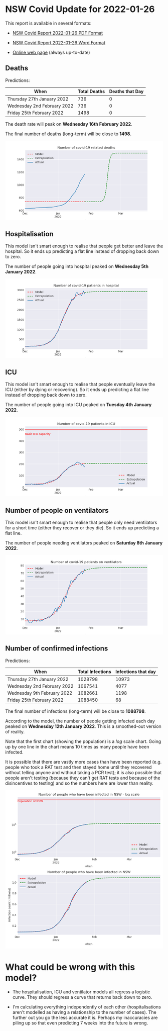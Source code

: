# NSW Covid Update for 2022-01-26

This report is available in several formats:

- [NSW Covid Report 2022-01-26 PDF Format](https://github.com/solresol/yet-another-pandemic-prediction/raw/main/output/2022-01-26/nsw-covid-report-2022-01-26.pdf)

- [NSW Covid Report 2022-01-26 Word Format](https://github.com/solresol/yet-another-pandemic-prediction/raw/main/output/2022-01-26/nsw-covid-report-2022-01-26.docx)

- [Online web page](https://github.com/solresol/yet-another-pandemic-prediction/tree/main/output/README.md) (always up-to-date)

## Deaths

Predictions:

| When | Total Deaths | Deaths that Day |
| ---- | ------------ | --------------- |
| Thursday 27th January 2022 | 736 | 0 |
| Wednesday 2nd February 2022 | 736 | 0 |
| Friday 25th February 2022 | 1498 | 0 |

The death rate will peak on **Wednesday 16th February 2022**.

The final number of deaths (long-term) will
be close to **1498**.

![](2022-01-26/deaths.png)



## Hospitalisation

This model isn't smart enough to realise that people get better and leave the hospital.
So it ends up predicting a flat line instead of dropping back down to zero.

The number of people going into hospital peaked on **Wednesday 5th January 2022**.

![](2022-01-26/hospitalisation.png)

## ICU

This model isn't smart enough to realise that people eventually leave the ICU
(either by dying or recovering).
So it ends up predicting a flat line instead of dropping back down to zero.

The number of people going into ICU peaked on **Tuesday 4th January 2022**.

![](2022-01-26/icu.png)

## Number of people on ventilators

This model isn't smart enough to realise that people only need ventilators for
a short time (either they recover or they die). So it ends up predicting a flat line.

The number of people needing ventilators peaked on **Saturday 8th January 2022**.

![](2022-01-26/ventilators.png)

## Number of confirmed infections

Predictions:

| When | Total Infections | Infections that day |
| ---- | ------------ | --------------- |
| Thursday 27th January 2022 | 1028798 | 10973 |
| Wednesday 2nd February 2022 | 1067541 | 4077 |
| Wednesday 9th February 2022 | 1082661 | 1198 |
| Friday 25th February 2022 | 1088450 | 68 |

The final number of infections (long-term) will
be close to **1088798**.


According to the model, the number of people getting infected each day peaked on **Wednesday 12th January 2022**. This is a smoothed-out version of reality.

Note that the first chart (showing the population) is a *log* scale chart. Going up by one line in the chart means 10 times as many people have been infected. 

It is possible that there are vastly more cases than have been
reported (e.g. people who took a RAT test and then stayed home until
they recovered without telling anyone and without taking a PCR test);
it is also possible that people aren't testing (because they can't get
RAT tests and because of the disincentives to testing) and so the
numbers here are lower than reality.


![](2022-01-26/infection.png)



# What could be wrong with this model?

- The hospitalisation, ICU and ventilator models all regress a logistic curve. They
should regress a curve that returns back down to zero.

- I'm calculating everything independently of each other (hospitalisations aren't modelled as having a relationship to the number of cases). The further out you go the less accurate it is. Perhaps my inaccuracies are piling up so that even predicting 7 weeks into the future is wrong.

